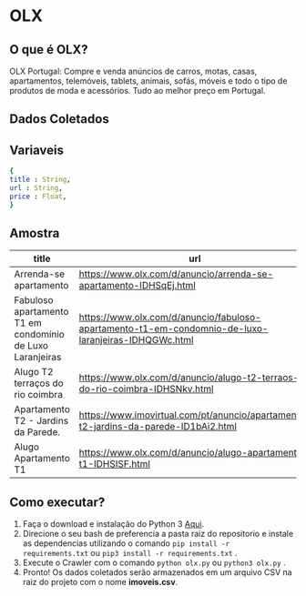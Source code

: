 # **OLX**

## O que é OLX?

OLX Portugal: Compre e venda anúncios de carros, motas, casas, apartamentos, telemóveis, tablets, animais, sofás, móveis e todo o tipo de produtos de moda e acessórios. Tudo ao melhor preço em Portugal.

## **Dados Coletados**

## Variaveis

```yaml
{
title : String,
url : String,
price : Float,
}
```

## Amostra

| title | url | price |
|---|---|---|
| Arrenda-se apartamento | https://www.olx.com/d/anuncio/arrenda-se-apartamento-IDHSqEj.html | 850 € |
| Fabuloso apartamento T1 em condomínio de Luxo Laranjeiras | https://www.olx.com/d/anuncio/fabuloso-apartamento-t1-em-condomnio-de-luxo-laranjeiras-IDHQGWc.html | 1.700 € |
| Alugo T2 terraços do rio coimbra | https://www.olx.com/d/anuncio/alugo-t2-terraos-do-rio-coimbra-IDHSNkv.html | 950 € |
| Apartamento T2 - Jardins da Parede. | https://www.imovirtual.com/pt/anuncio/apartamento-t2-jardins-da-parede-ID1bAi2.html | 1.950 € |
| Alugo Apartamento T1 | https://www.olx.com/d/anuncio/alugo-apartamento-t1-IDHSISF.html | 1.100 € |


## Como executar?

1. Faça o download e instalação do Python 3 [Aqui](https://www.python.org/).
2. Direcione o seu bash de preferencia a pasta raiz do repositorio e instale as dependencias utilizando o comando ```pip install -r requirements.txt``` ou ```pip3 install -r requirements.txt``` .
3. Execute o Crawler com o comando ```python olx.py``` ou ```python3 olx.py``` .
4. Pronto! Os dados coletados serão armazenados em um arquivo CSV na raiz do projeto com o nome **imoveis.csv**.
